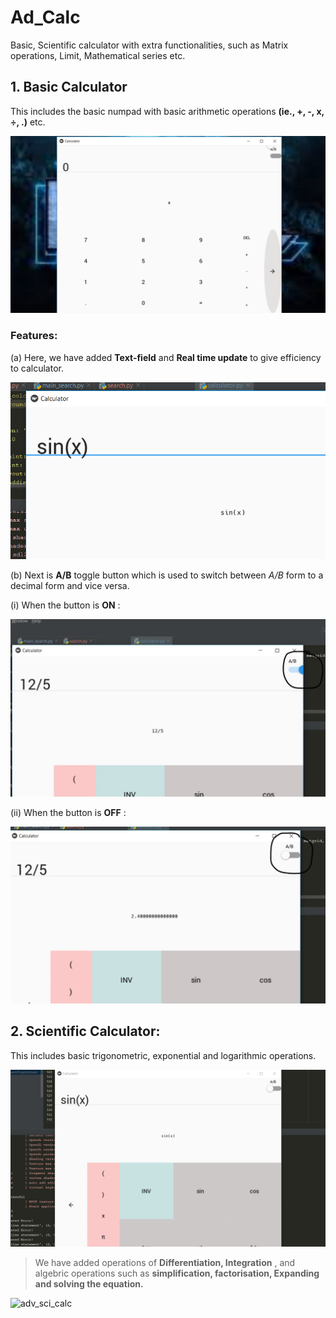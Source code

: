 # Ad_Calc
Basic, Scientific calculator with extra functionalities, such as Matrix operations, Limit, Mathematical series etc.

## 1. Basic Calculator
This includes the basic numpad with basic arithmetic operations **(ie., +, -, x, ÷, .)** etc.

![Basic Calc](https://github.com/kunalsahni99/Ad_Calc/blob/master/Basic%20Calc.png)

### Features:

(a) Here, we have added **Text-field** and **Real time update** to give efficiency to calculator.

![text-field and real_time_up](https://github.com/kunalsahni99/Ad_Calc/blob/master/Textfield%20and%20real_time_up.png)

(b) Next is **A/B** toggle button which is used to switch between *A/B* form to a decimal form and vice versa.

  (i) When the button is **ON** : 
  
  ![when toggle_on](https://github.com/kunalsahni99/Ad_Calc/blob/master/when%20tog_on_LI.jpg)
  
  (ii) When the button is **OFF** :
  
  ![when toggle_off](https://github.com/kunalsahni99/Ad_Calc/blob/master/when%20tog_off_LI.jpg)
  
## 2. Scientific Calculator:
This includes basic trigonometric, exponential and logarithmic operations.

![sci_calc](https://github.com/kunalsahni99/Ad_Calc/blob/master/sci_calc.png)

> We have added operations of **Differentiation, Integration** , and algebric operations such as **simplification, factorisation, Expanding and solving the equation.**

![adv_sci_calc]()

